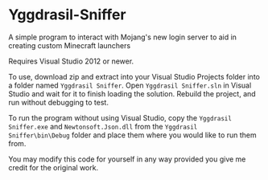# Yggdrasil-Sniffer
A simple program to interact with Mojang's new login server to aid in creating custom Minecraft launchers

Requires Visual Studio 2012 or newer.

To use, download zip and extract into your Visual Studio Projects folder into a folder named `Yggdrasil Sniffer`. Open `Yggdrasil Sniffer.sln` in Visual Studio and wait for it to finish loading the solution. Rebuild the project, and run without debugging to test.

To run the program without using Visual Studio, copy the `Yggdrasil Sniffer.exe` and `Newtonsoft.Json.dll` from the `Yggdrasil Sniffer\bin\Debug` folder and place them where you would like to run them from.

You may modify this code for yourself in any way provided you give me credit for the original work.
